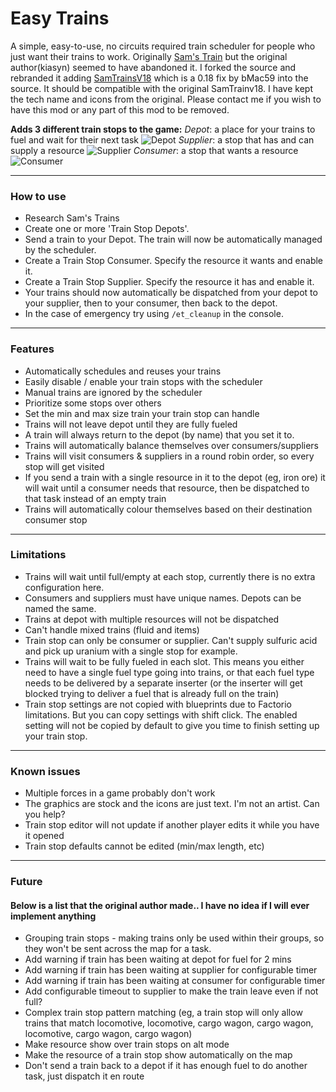 # Easy Trains
A simple, easy-to-use, no circuits required train scheduler for people who just want their trains to work. 
Originally [Sam's Train](https://mods.factorio.com/mod/SamTrain) but the original author(kiasyn) seemed to have abandoned it. I forked the source and rebranded it adding [SamTrainsV18](https://mods.factorio.com/mod/SamTrain_v18) which is a 0.18 fix by bMac59 into the source.
It should be compatible with the original SamTrainv18.
I have kept the tech name and icons from the original. Please contact me if you wish to have this mod or any part of this mod to be removed.

**Adds 3 different train stops to the game:**
*Depot*: a place for your trains to fuel and wait for their next task
![Depot](https://i.ibb.co/V9cF1g2/depot.png)
*Supplier*: a stop that has and can supply a resource
![Supplier](https://i.ibb.co/SrqmVkY/supplier.png)
*Consumer*: a stop that wants a resource
![Consumer](https://i.ibb.co/tLpR7rr/consumer.png)

---

### How to use
 - Research Sam's Trains
 - Create one or more 'Train Stop Depots'.
 - Send a train to your Depot. The train will now be automatically managed by the scheduler.
 - Create a Train Stop Consumer. Specify the resource it wants and enable it.
 - Create a Train Stop Supplier. Specify the resource it has and enable it.
 - Your trains should now automatically be dispatched from your depot to your supplier, then to your consumer, then back to the depot.
 - In the case of emergency try using `/et_cleanup` in the console.

---

### Features
 - Automatically schedules and reuses your trains
 - Easily disable / enable your train stops with the scheduler
 - Manual trains are ignored by the scheduler
 - Prioritize some stops over others
 - Set the min and max size train your train stop can handle
 - Trains will not leave depot until they are fully fueled
 - A train will always return to the depot (by name) that you set it to.
 - Trains will automatically balance themselves over consumers/suppliers
 - Trains will visit consumers & suppliers in a round robin order, so every stop will get visited
 - If you send a train with a single resource in it to the depot (eg, iron ore) it will wait until a consumer needs that resource, then be dispatched to that task instead of an empty train
 - Trains will automatically colour themselves based on their destination consumer stop

---

### Limitations
 - Trains will wait until full/empty at each stop, currently there is no extra configuration here.
 - Consumers and suppliers must have unique names. Depots can be named the same.
 - Trains at depot with multiple resources will not be dispatched
 - Can't handle mixed trains (fluid and items)
 - Train stop can only be consumer or supplier. Can't supply sulfuric acid and pick up uranium with a single stop for example.
 - Trains will wait to be fully fueled in each slot. This means you either need to have a single fuel type going into trains, or that each fuel type needs to be delivered by a separate inserter (or the inserter will get blocked trying to deliver a fuel that is already full on the train)
 - Train stop settings are not copied with blueprints due to Factorio limitations. But you can copy settings with shift click. The enabled setting will not be copied by default to give you time to finish setting up your train stop.

---

### Known issues
 - Multiple forces in a game probably don't work
 - The graphics are stock and the icons are just text. I'm not an artist. Can you help?
 - Train stop editor will not update if another player edits it while you have it opened
 - Train stop defaults cannot be edited (min/max length, etc)
 
---
### Future
#### Below is a list that the original author made.. I have no idea if I will ever implement anything
 - Grouping train stops - making trains only be used within their groups, so they won't be sent across the map for a task.
 -  Add warning if train has been waiting at depot for fuel for 2 mins
 -  Add warning if train has been waiting at supplier for configurable timer
 -  Add warning if train has been waiting at consumer for configurable timer
 -  Add configurable timeout to supplier to make the train leave even if not full?
 -  Complex train stop pattern matching (eg, a train stop will only allow trains that match locomotive, locomotive, cargo wagon, cargo wagon, locomotive, cargo wagon, cargo wagon)
 -  Make resource show over train stops on alt mode
 -  Make the resource of a train stop show automatically on the map
 -  Don't send a train back to a depot if it has enough fuel to do another task, just dispatch it en route